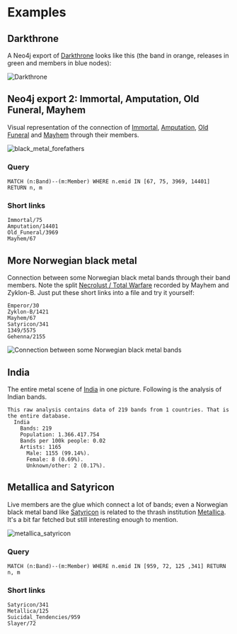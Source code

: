 # Examples

## Darkthrone

A Neo4j export of [Darkthrone](https://www.metal-archives.com/bands/Darkthrone/146) looks like this (the band
in orange, releases in green and members in blue nodes):

![Darkthrone](img/darkthrone.svg)

## Neo4j export 2: Immortal, Amputation, Old Funeral, Mayhem

Visual representation of the connection of [Immortal](https://www.metal-archives.com/bands/Immortal/75), 
[Amputation](https://www.metal-archives.com/bands/Amputation/14401), 
[Old Funeral](https://www.metal-archives.com/bands/Old_Funeral/3969) and 
[Mayhem](https://www.metal-archives.com/bands/Mayhem/67) through their members.
 
![black_metal_forefathers](img/intro_graph_3.svg)

### Query 

`MATCH (n:Band)--(m:Member) WHERE n.emid IN [67, 75, 3969, 14401] RETURN n, m`

### Short links

    Immortal/75
    Amputation/14401
    Old_Funeral/3969
    Mayhem/67

## More Norwegian black metal

Connection between some Norwegian black metal bands through their band members. Note the split 
[Necrolust / Total Warfare](https://www.metal-archives.com/albums/Mayhem/Necrolust_-_Total_Warfare/34805)
recorded by Mayhem and Zyklon-B. Just put these short links into a file and try it yourself:

    Emperor/30
    Zyklon-B/1421
    Mayhem/67
    Satyricon/341
    1349/5575
    Gehenna/2155

![Connection between some Norwegian black metal bands](img/intro_graph_1.svg)

## India

The entire metal scene of [India](img/india.svg) in one picture. Following is the analysis of Indian
bands. 

    This raw analysis contains data of 219 bands from 1 countries. That is the entire database.
      India
        Bands: 219
        Population: 1.366.417.754
        Bands per 100k people: 0.02
        Artists: 1165
          Male: 1155 (99.14%).
          Female: 8 (0.69%).
          Unknown/other: 2 (0.17%).

## Metallica and Satyricon

Live members are the glue which connect a lot of bands; even a Norwegian black metal band like
[Satyricon](https://www.metal-archives.com/bands/Satyricon/341) is related to the thrash institution
[Metallica](https://www.metal-archives.com/bands/Metallica/125). It's a bit far fetched but still
interesting enough to mention.

![metallica_satyricon](img/metallica_satyricon.svg)

### Query 

`MATCH (n:Band)--(m:Member) WHERE n.emid IN [959, 72, 125 ,341] RETURN n, m`

### Short links

    Satyricon/341
    Metallica/125
    Suicidal_Tendencies/959
    Slayer/72
